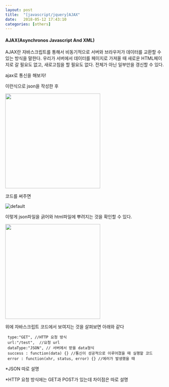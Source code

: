```yaml
---
layout: post
title:  "[javascript/jquery]AJAX"
date:   2018-05-12 17:43:10
categories: [others]
---
```

#### AJAX(Asynchronos Javascript And XML)
AJAX란 자바스크립트를 통해서 비동기적으로 서버와 브라우저가 데이터를 교환할 수 있는 방식을 말한다.
우리가 서버에서 데이터를 페이지로 가져올 때 새로운 HTML페이지로 갈 필요도 없고, 새로고침을 할 필요도 없다.
전체가 아닌 일부만을 갱신할 수 있다.

ajax로 통신을 해보자!

이런식으로 json을 작성한 후

<img src="https://user-images.githubusercontent.com/26562553/39955214-0bd33a50-5606-11e8-99eb-ad55f5a39670.JPG" width="300">

코드를 써주면

![default](https://user-images.githubusercontent.com/26562553/39955217-0e556776-5606-11e8-819e-08cb4b3cf381.JPG)

이렇게 json파일을 긁어와 html파일에 뿌려지는 것을 확인할 수 있다.

<img src="https://user-images.githubusercontent.com/26562553/39955233-3f2cd050-5606-11e8-946c-f12e8acf4589.JPG" width="300">

위에 자바스크립트 코드에서 보여지는 것을 살펴보면 아래와 같다
```
 type:"GET", //HTTP 요청 방식
 url:"/test",  //요청 url
 dataType:"JSON", // 서버에서 받을 data형식
 success : function(data) {} //통신이 성공적으로 이루어졌을 때 실행할 코드
 error : function(xhr, status, error) {} //에러가 발생했을 때

```


*JSON 따로 설명

*HTTP 요청 방식에는 GET과 POST가 있는데 차이점은 따로 설명
